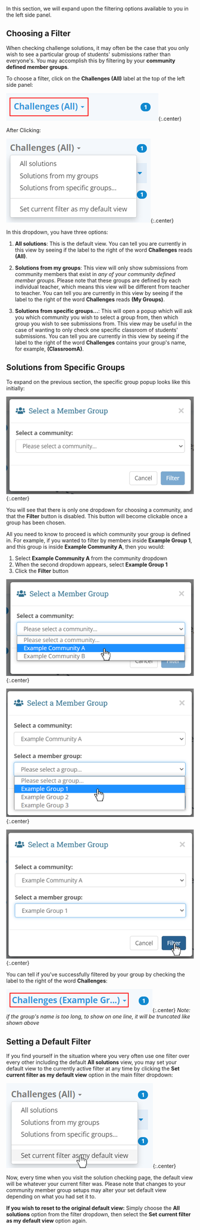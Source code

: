 In this section, we will expand upon the filtering options available to you in
the left side panel.

## Choosing a Filter
When checking challenge solutions, it may often be the case that you only wish
to see a particular group of students' submissions rather than everyone's. You
may accomplish this by filtering by your **community defined member groups**.

To choose a filter, click on the **Challenges (All)** label at the top of the
left side panel:

![Filter Dropdown](../../img/check/filter_dropdown_closed.png){:.center}

After Clicking:

![Filter Dropdown](../../img/check/filter_dropdown_open.png){:.center}

In this dropdown, you have three options:

1. **All solutions**: This is the default view. You can tell you are currently
in this view by seeing if the label to the right of the word **Challenges**
reads **(All)**.

2. **Solutions from my groups**: This view will only show submissions from
community members that exist in *any of your community defined member groups*.
Please note that these groups are defined by each individual teacher, which
means this view will be different from teacher to teacher. You can tell you are
currently in this view by seeing if the label to the right of the word
**Challenges** reads **(My Groups)**.

3. **Solutions from specific groups...**: This will open a popup which will ask
you which community you wish to select a group from, then which group you wish
to see submissions from. This view may be useful in the case of wanting to only
check one specific classroom of students' submissions. You can tell you are
currently in this view by seeing if the label to the right of the word
**Challenges** contains your group's name, for example, **(ClassroomA)**.

## Solutions from Specific Groups
To expand on the previous section, the specific group popup looks like this
initially:

![Filter Popup](../../img/check/filter_popup_initial.png){:.center}

You will see that there is only one dropdown for choosing a community, and that
the **Filter** button is disabled. This button will become clickable once a
group has been chosen.

All you need to know to proceed is which community your group is defined in.
For example, if you wanted to filter by members inside **Example Group 1**, and
this group is inside **Example Community A**, then you would:

1. Select **Example Community A** from the community dropdown
2. When the second dropdown appears, select **Example Group 1**
3. Click the **Filter** button

![Select a Community](../../img/check/filter_popup_org_select.png){:.center}

![Select a Group](../../img/check/filter_popup_group_select.png){:.center}

![Click the Filter Button](../../img/check/filter_popup_filter_button.png){:.center}

You can tell if you've successfully filtered by your group by checking the
label to the right of the word **Challenges**:

![Group Name Label](../../img/check/filter_group_name.png){:.center}
*Note: if the group's name is too long, to show on one line, it will be*
*truncated like shown above*

## Setting a Default Filter
If you find yourself in the situation where you very often use one filter over
every other including the default **All solutions** view, you may set your
default view to the currently active filter at any time by clicking the **Set**
**current filter as my default view** option in the main filter dropdown:

![Set Default Filter](../../img/check/filter_dropdown_set_default.png){:.center}

Now, every time when you visit the solution checking page, the default view
will be whatever your current filter was. Please note that changes to your
community member group setups may alter your set default view depending on what
you had set it to.

**If you wish to reset to the original default view:** Simply choose the
**All solutions** option from the filter dropdown, then select the **Set**
**current filter as my default view** option again.
